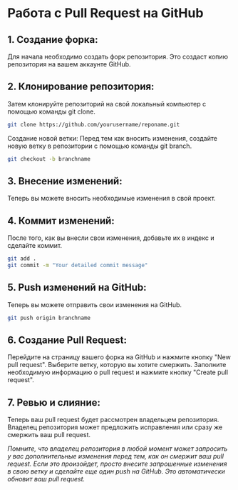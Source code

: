 # Работа с Pull Request на GitHub

## 1. Создание форка: 

Для начала необходимо создать форк репозитория. Это создаст копию репозитория на вашем аккаунте GitHub.

## 2. Клонирование репозитория: 

Затем клонируйте репозиторий на свой локальный компьютер с помощью команды git clone.

```bash
git clone https://github.com/yourusername/reponame.git
```

Создание новой ветки: Перед тем как вносить изменения, создайте новую ветку в репозитории с помощью команды git branch.

```bash
git checkout -b branchname
```

## 3. Внесение изменений: 

Теперь вы можете вносить необходимые изменения в свой проект.

## 4. Коммит изменений: 

После того, как вы внесли свои изменения, добавьте их в индекс и сделайте коммит.

```bash
git add .
git commit -m "Your detailed commit message"
```

## 5. Push изменений на GitHub: 
Теперь вы можете отправить свои изменения на GitHub.

```bash
git push origin branchname
```

## 6. Создание Pull Request: 

Перейдите на страницу вашего форка на GitHub и нажмите кнопку "New pull request". Выберите ветку, которую вы хотите смержить. Заполните необходимую информацию о pull request и нажмите кнопку "Create pull request".

## 7. Ревью и слияние: 

Теперь ваш pull request будет рассмотрен владельцем репозитория. Владелец репозитория может предложить исправления или сразу же смержить ваш pull request.

*Помните, что владелец репозитория в любой момент может запросить у вас дополнительные изменения перед тем, как он смержит ваш pull request. Если это произойдет, просто внесите запрошенные изменения в свою ветку и сделайте еще один push на GitHub. Это автоматически обновит ваш pull request.*